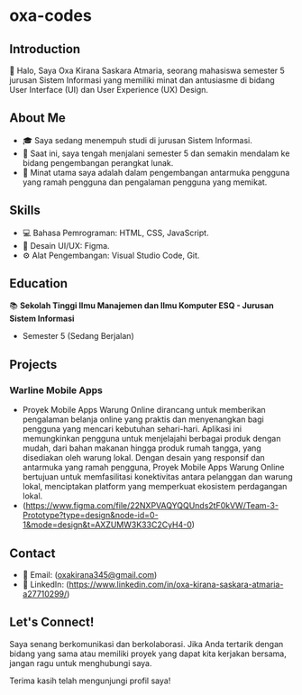 # oxa-codes
## Introduction

👋 Halo, Saya Oxa Kirana Saskara Atmaria, seorang mahasiswa semester 5 jurusan Sistem Informasi yang memiliki minat dan antusiasme di bidang User Interface (UI) dan User Experience (UX) Design.

## About Me

- 🎓 Saya sedang menempuh studi di jurusan Sistem Informasi.
- 💼 Saat ini, saya tengah menjalani semester 5 dan semakin mendalam ke bidang pengembangan perangkat lunak.
- 🚀 Minat utama saya adalah dalam pengembangan antarmuka pengguna yang ramah pengguna dan pengalaman pengguna yang memikat.

## Skills

- 💻 Bahasa Pemrograman: HTML, CSS, JavaScript.
- 🎨 Desain UI/UX: Figma.
- ⚙️ Alat Pengembangan: Visual Studio Code, Git.

## Education

📚 **Sekolah Tinggi Ilmu Manajemen dan Ilmu Komputer ESQ - Jurusan Sistem Informasi**
  - Semester 5 (Sedang Berjalan)

## Projects

### Warline Mobile Apps

- Proyek Mobile Apps Warung Online dirancang untuk memberikan pengalaman belanja online yang praktis dan menyenangkan bagi pengguna yang mencari kebutuhan sehari-hari. Aplikasi ini memungkinkan pengguna untuk menjelajahi berbagai produk dengan mudah, dari bahan makanan hingga produk rumah tangga, yang disediakan oleh warung lokal. Dengan desain yang responsif dan antarmuka yang ramah pengguna, Proyek Mobile Apps Warung Online bertujuan untuk memfasilitasi konektivitas antara pelanggan dan warung lokal, menciptakan platform yang memperkuat ekosistem perdagangan lokal.
- (https://www.figma.com/file/22NXPVAQYQQUnds2tF0kVW/Team-3-Prototype?type=design&node-id=0-1&mode=design&t=AXZUMW3K33C2CyH4-0)

## Contact

- 📧 Email: (oxakirana345@gmail.com)
- 🔗 LinkedIn: (https://www.linkedin.com/in/oxa-kirana-saskara-atmaria-a27710299/)

## Let's Connect!

Saya senang berkomunikasi dan berkolaborasi. Jika Anda tertarik dengan bidang yang sama atau memiliki proyek yang dapat kita kerjakan bersama, jangan ragu untuk menghubungi saya.

Terima kasih telah mengunjungi profil saya!
